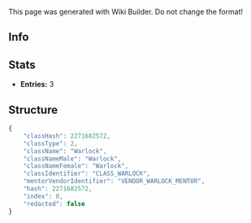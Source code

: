<span class="wiki-builder">This page was generated with Wiki Builder. Do not change the format!</span>

## Info

## Stats
* **Entries:** 3

## Structure
```javascript
{
    "classHash": 2271682572,
    "classType": 2,
    "className": "Warlock",
    "classNameMale": "Warlock",
    "classNameFemale": "Warlock",
    "classIdentifier": "CLASS_WARLOCK",
    "mentorVendorIdentifier": "VENDOR_WARLOCK_MENTOR",
    "hash": 2271682572,
    "index": 0,
    "redacted": false
}
```

